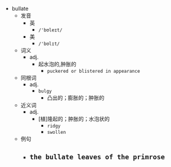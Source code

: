 - bullate
  - 发音
    - 英
      - `/'bʊleɪt/`
    - 美
      - `/'bʊlɪt/`
  - 词义
    - adj.
      - 起水泡的,肿胀的
        - `puckered or blistered in appearance `
  - 同根词
    - adj.
      - `bulgy`
        - 凸出的；膨胀的；肿胀的
  - 近义词
    - adj.
      - [植]隆起的；肿胀的；水泡状的
        - `ridgy`
        - `swollen`
  - 例句
    - `the bullate leaves of the primrose`
      - 

